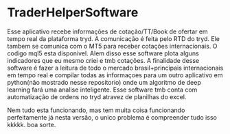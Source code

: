 # TraderHelperSoftware
 
Esse aplicativo recebe informações de cotação/TT/Book de ofertar em tempo real da plataforma tryd.
A comunicação é feita pelo RTD do tryd.
Ele tambem se comunica com o MT5 para receber cotações internacionais. O codigo mql5 esta disponivel.
Alem disso esse software plota alguns indicadores que eu mesmo criei e tmb cotações.
A finalidade desse software é fazer a leitura de todo o mercado brasil+principais internacionais em tempo real e compilar todas as informaçoes para um outro aplicativo em python(não mostrado nesse repositorio) onde um algoritmo de deep learning fará uma analise inteligente.
Esse software tmb conta com automatização de ordens no tryd atravez de planilhas do excel.

Nem tudo esta funcionando, mas tem muita coisa funcionando perfeitamente já nesta versão, o unico problema é compreender tudo isso kkkkk. boa sorte.
